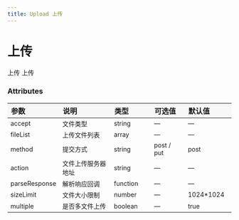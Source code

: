 ```yaml
---
title: Upload 上传
---
```


# 上传

<ClientOnly>
  <code-demo title="点击上传" description="">
  <upload-demo1></upload-demo1>
  <highlight-code slot="codeText" lang="vue">
    <y-uploader
      action="http://39.101.207.19:3001/upload"
      name="file"
      method="POST"
      accept="image/png"
      :parse-response="parseResponse"
      :file-list.sync="fileList"
      :multiple="false"
      @error="error = $event"
    >
      <y-button type="primary" class="btn">
        <y-icon name="upload" style="fill: #ffffff;"></y-icon>上传
      </y-button>
    </y-uploader>
  </highlight-code>
  </code-demo>
</ClientOnly>

<ClientOnly>
  <code-demo title="多文件上传" description="支持一次上传多个文件">
  <upload-demo2></upload-demo2>
  <highlight-code slot="codeText" lang="vue">
    <y-uploader
      action="http://39.101.207.19:3001/upload"
      name="file"
      method="POST"
      accept="image/png"
      :parse-response="parseResponse"
      :file-list.sync="fileList"
      :multiple="true"
      @error="error = $event"
    >
      <y-button type="primary" class="btn">
        <y-icon name="upload" style="fill: #ffffff;"></y-icon>上传
      </y-button>
    </y-uploader>
  </highlight-code>
  </code-demo>
</ClientOnly>

<style>
table th { width: 100px; text-align: left; background: #f7f7f7; } 
table th:nth-of-type(2){ width: 200px; }
table td { font-size: 14px; }
</style>

### Attributes

| 参数          | 说明               | 类型     | 可选值     | 默认值     |
| ------------- | ------------------ | -------- | ---------- | ---------- |
| accept        | 文件类型           | string   | —          | —          |
| fileList      | 上传文件列表       | array    | —          | —          |
| method        | 提交方式           | string   | post / put | post       |
| action        | 文件上传服务器地址 | string   | —          | —          |
| parseResponse | 解析响应回调       | function | —          | —          |
| sizeLimit     | 文件大小限制       | number   | —          | 1024\*1024 |
| multiple      | 是否多文件上传     | boolean  | —          | true       |

